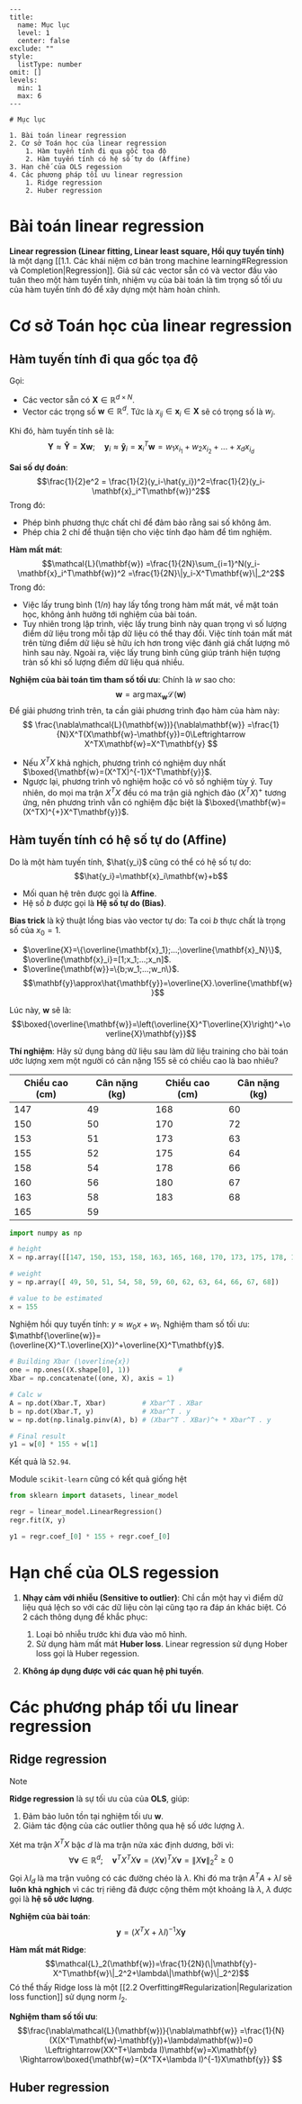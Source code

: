 
```insta-toc
---
title:
  name: Mục lục
  level: 1
  center: false
exclude: ""
style:
  listType: number
omit: []
levels:
  min: 1
  max: 6
---

# Mục lục

1. Bài toán linear regression
2. Cơ sở Toán học của linear regression
    1. Hàm tuyến tính đi qua gốc tọa độ
    2. Hàm tuyến tính có hệ số tự do (Affine)
3. Hạn chế của OLS regession
4. Các phương pháp tối ưu linear regression
    1. Ridge regression
    2. Huber regression
```


# Bài toán linear regression

**Linear regression (Linear fitting, Linear least square, Hồi quy tuyến tính)** là một dạng [[1.1. Các khái niệm cơ bản trong machine learning#Regression và Completion|Regression]]. Giả sử các vector sẵn có và vector đầu vào tuân theo một hàm tuyến tính, nhiệm vụ của bài toán là tìm trọng số tối ưu của hàm tuyến tính đó để xây dựng một hàm hoàn chỉnh.

# Cơ sở Toán học của linear regression

## Hàm tuyến tính đi qua gốc tọa độ

Gọi:
- Các vector sẵn có $\mathbf{X}\in\mathbb{R}^{d\times N}$.
- Vector các trọng số $\mathbf{w}\in\mathbb{R}^d$.
Tức là $x_{ij}\in\mathbf{x}_i\in\mathbf{X}$ sẽ có trọng số là $w_j$.

Khi đó, hàm tuyến tính sẽ là:
$$\mathbf{Y}\approx\mathbf{\hat{Y}}=\mathbf{Xw};\quad
\mathbf{y}_i\approx\mathbf{\hat{y}}_i=\mathbf{x}^T_i\mathbf{w}=
w_1x_{i_1}+w_2x_{i_2}+...+x_dx_{i_d}$$

**Sai số dự đoán**:
$$\frac{1}{2}e^2 = \frac{1}{2}(y_i-\hat{y_i})^2=\frac{1}{2}(y_i-\mathbf{x}_i^T\mathbf{w})^2$$
Trong đó:
- Phép bình phương thực chất chỉ để đảm bảo rằng sai số không âm.
- Phép chia 2 chỉ để thuận tiện cho việc tính đạo hàm để tìm nghiệm.

**Hàm mất mát**:
$$\mathcal{L}(\mathbf{w})
=\frac{1}{2N}\sum_{i=1}^N(y_i-\mathbf{x}_i^T\mathbf{w})^2
=\frac{1}{2N}\|y_i-X^T\mathbf{w}\|_2^2$$
Trong đó:
- Việc lấy trung bình ($1/n$) hay lấy tổng trong hàm mất mát, về mặt toán học, không ảnh hưởng tới nghiệm của bài toán.
- Tuy nhiên trong lập trình, việc lấy trung bình này quan trọng vì số lượng điểm dữ liệu trong mỗi tập dữ liệu có thể thay đổi. Việc tính toán mất mát trên từng điểm dữ liệu sẽ hữu ích hơn trong việc đánh giá chất lượng mô hình sau này. Ngoài ra, việc lấy trung bình cũng giúp tránh hiện tượng tràn số khi số lượng điểm dữ liệu quá nhiều.

**Nghiệm của bài toán tìm tham số tối ưu**: Chính là $w$ sao cho:
$$\mathbf{w}=\arg\max_\mathbf{w}\mathcal{L}(\mathbf{w})$$
Để giải phương trình trên, ta cần giải phương trình đạo hàm của hàm này:
$$
\frac{\nabla\mathcal{L}(\mathbf{w})}{\nabla\mathbf{w}}
=\frac{1}{N}X^T(X\mathbf{w}-\mathbf{y})=0\Leftrightarrow X^TX\mathbf{w}=X^T\mathbf{y}
$$
- Nếu $X^TX$ khả nghịch, phương trình có nghiệm duy nhất $\boxed{\mathbf{w}=(X^TX)^{-1}X^T\mathbf{y}}$.
- Ngược lại, phương trình vô nghiệm hoặc có vô số nghiệm tùy ý. Tuy nhiên, do mọi ma trận $X^TX$ đều có ma trận giả nghịch đảo $(X^TX)^+$ tương ứng, nên phương trình vẫn có nghiệm đặc biệt là $\boxed{\mathbf{w}=(X^TX)^{+}X^T\mathbf{y}}$.

## Hàm tuyến tính có hệ số tự do (Affine)

Do là một hàm tuyến tính, $\hat{y_i}$ cũng có thể có hệ số tự do:
$$\hat{y_i}=\mathbf{x}_i\mathbf{w}+b$$
- Mối quan hệ trên được gọi là **Affine**.
- Hệ số $b$ được gọi là **Hệ số tự do (Bias)**.

**Bias trick** là kỹ thuật lồng bias vào vector tự do: Ta coi $b$ thực chất là trọng số của $x_0=1$.
- $\overline{X}=\{\overline{\mathbf{x}_1};...;\overline{\mathbf{x}_N}\}$, $\overline{\mathbf{x}_i}=[1;x_1;...;x_n]$.
- $\overline{\mathbf{w}}=\{b;w_1;...;w_n\}$.
$$\mathbf{y}\approx\hat{\mathbf{y}}=\overline{X}.\overline{\mathbf{w}}$$

Lúc này, $\mathbf{w}$ sẽ là:
$$\boxed{\overline{\mathbf{w}}=\left(\overline{X}^T\overline{X}\right)^+\overline{X}\mathbf{y}}$$

**Thí nghiệm**: Hãy sử dụng bảng dữ liệu sau làm dữ liệu training cho bài toán ước lượng xem một người có cân nặng 155 sẽ có chiều cao là bao nhiêu?

| Chiều cao (cm) | Cân nặng (kg) | Chiều cao (cm) | Cân nặng (kg) |
| -------------- | ------------- | -------------- | ------------- |
| 147            | 49            | 168            | 60            |
| 150            | 50            | 170            | 72            |
| 153            | 51            | 173            | 63            |
| 155            | 52            | 175            | 64            |
| 158            | 54            | 178            | 66            |
| 160            | 56            | 180            | 67            |
| 163            | 58            | 183            | 68            |
| 165            | 59            |                |               |

```python
import numpy as np

# height
X = np.array([[147, 150, 153, 158, 163, 165, 168, 170, 173, 175, 178, 180, 183]]).T

# weight
y = np.array([ 49, 50, 51, 54, 58, 59, 60, 62, 63, 64, 66, 67, 68])

# value to be estimated
x = 155
```

Nghiệm hồi quy tuyến tính: $y\approx w_0x+w_1$.
Nghiệm tham số tối ưu: $\mathbf{\overline{w}}=(\overline{X}^T.\overline{X})^+\overline{X}^T\mathbf{y}$.

```python
# Building Xbar (\overline{x})
one = np.ones((X.shape[0], 1))            # 
Xbar = np.concatenate((one, X), axis = 1)

# Calc w
A = np.dot(Xbar.T, Xbar)         # Xbar^T . XBar
b = np.dot(Xbar.T, y)            # Xbar^T . y
w = np.dot(np.linalg.pinv(A), b) # (Xbar^T . XBar)^+ * Xbar^T . y

# Final result
y1 = w[0] * 155 + w[1]
```

Kết quả là `52.94`.

Module `scikit-learn` cũng có kết quả giống hệt
```python
from sklearn import datasets, linear_model

regr = linear_model.LinearRegression()
regr.fit(X, y)

y1 = regr.coef_[0] * 155 + regr.coef_[0]
```

# Hạn chế của OLS regession

1. **Nhạy cảm với nhiễu (Sensitive to outlier)**: Chỉ cần một hay vì điểm dữ liệu quá lệch so với các dữ liệu còn lại cũng tạo ra đáp án khác biệt. Có 2 cách thông dụng để khắc phục:
	1. Loại bỏ nhiễu trước khi đưa vào mô hình.
	2. Sử dụng hàm mất mát **Huber loss**. Linear regression sử dụng Hober loss gọi là Huber regession.

2. **Không áp dụng được với các quan hệ phi tuyến**.

# Các phương pháp tối ưu linear regression

## Ridge regression

>[!NOTE]
>**Ridge regression** là sự tối ưu của của **OLS**, giúp:
>1. Đảm bảo luôn tồn tại nghiệm tối ưu $\mathbf{w}$.
>2. Giảm tác động của các outlier thông qua hệ số ước lượng $\lambda$.

Xét ma trận $X^TX$ bậc $d$ là ma trận nửa xác định dương, bởi vì:
$$\forall \mathbf{v} \in \mathbb{R}^d;\quad
\mathbf{v}^TX^TX\mathbf{v}=(X\mathbf{v})^TX\mathbf{v}=\|X\mathbf{v}\|_2^2\geq0
$$
Gọi $\lambda I_d$ là ma trận vuông có các đường chéo là $\lambda$. Khi đó ma trận $A^TA+\lambda I$ sẽ **luôn khả nghịch** vì các trị riêng đã được cộng thêm một khoảng là $\lambda$, $\lambda$ được gọi là **hệ số ước lượng**.

**Nghiệm của bài toán**:
$$\mathbf{y}=(X^TX+\lambda I)^{-1}X\mathbf{y}$$

**Hàm mất mát Ridge**:
$$\mathcal{L}_2(\mathbf{w})=\frac{1}{2N}(\|\mathbf{y}-X^T\mathbf{w}\|_2^2+\lambda\|\mathbf{w}\|_2^2)$$
Có thể thấy Ridge loss là một [[2.2 Overfitting#Regularization|Regularization loss function]] sử dụng norm $l_2$.

**Nghiệm tham số tối ưu**:
$$\frac{\nabla\mathcal{L}(\mathbf{w})}{\nabla\mathbf{w}}
=\frac{1}{N}(X(X^T\mathbf{w}-\mathbf{y})+\lambda\mathbf{w})=0
\Leftrightarrow(XX^T+\lambda I)\mathbf{w}=X\mathbf{y}
\Rightarrow\boxed{\mathbf{w}=(X^TX+\lambda I)^{-1}X\mathbf{y}}
$$

## Huber regression










